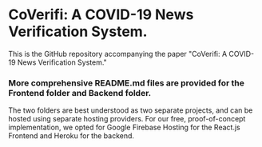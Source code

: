 # CoVerifi: A COVID-19 News Verification System.
This is the GitHub repository accompanying the paper "CoVerifi: A COVID-19 News Verification System."
### More comprehensive README.md files are provided for the Frontend folder and Backend folder.
The two folders are best understood as two separate projects, and can be hosted using separate hosting providers. For our free, proof-of-concept implementation, we opted for Google Firebase Hosting for the React.js Frontend and Heroku for the backend.
